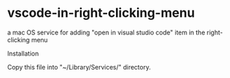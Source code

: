 # vscode-in-right-clicking-menu
a mac OS service for adding "open in visual studio code" item in the right-clicking menu

Installation

Copy this file into "~/Library/Services/" directory.
